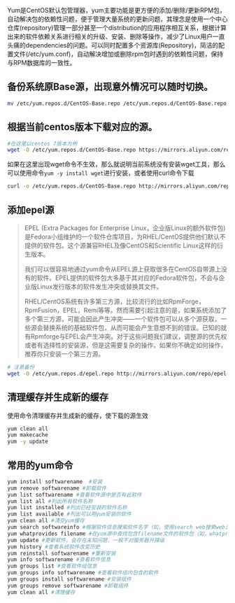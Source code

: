
Yum是CentOS默认包管理器，yum主要功能是更方便的添加/删除/更新RPM包，自动解决包的依赖性问题，便于管理大量系统的更新问题，其理念是使用一个中心仓库(repository)管理一部分甚至一个distribution的应用程序相互关系，根据计算出来的软件依赖关系进行相关的升级、安装、删除等操作，减少了Linux用户一直头痛的dependencies的问题。可以同时配置多个资源库(Repository)，简洁的配置文件(/etc/yum.conf)，自动解决增加或删除rpm包时遇到的依赖性问题，保持与RPM数据库的一致性。
## 备份系统原Base源，出现意外情况可以随时切换。

```bash
mv /etc/yum.repos.d/CentOS-Base.repo /etc/yum.repos.d/CentOS-Base.repo.backup 
```

## 根据当前centos版本下载对应的源。

```bash
#在这里以centos 7版本为例 
wget -O /etc/yum.repos.d/CentOS-Base.repo https://mirrors.aliyun.com/repo/Centos-7.repo
```

如果在这里出现wget命令不生效，那么就说明当前系统没有安装wget工具，那么可以使用命令`yum -y install wget`进行安装，或者使用curl命令下载

```bash
curl -o /etc/yum.repos.d/CentOS-Base.repo http://mirrors.aliyun.com/repo/Centos-7.repo
```

## 添加epel源

> EPEL (Extra Packages for Enterprise Linux，企业版Linux的额外软件包) 是Fedora小组维护的一个软件仓库项目，为RHEL/CentOS提供他们默认不提供的软件包。这个源兼容RHEL及像CentOS和Scientific Linux这样的衍生版本。
>
> 我们可以很容易地通过yum命令从EPEL源上获取很多在CentOS自带源上没有的软件。EPEL提供的软件包大多基于其对应的Fedora软件包，不会与企业版Linux发行版本的软件发生冲突或替换其文件。
>
> RHEL/CentOS系统有许多第三方源，比较流行的比如RpmForge，RpmFusion，EPEL，Remi等等。然而需要引起注意的是，如果系统添加了多个第三方源，可能会因此产生冲突——一个软件包可以从多个源获取，一些源会替换系统的基础软件包，从而可能会产生意想不到的错误。已知的就有Rpmforge与EPEL会产生冲突。对于这些问题我们建议，调整源的优先权或者有选择性的安装源，但是这需要复杂的操作，如果你不确定如何操作，推荐你只安装一个第三方源。

```bash
# 注意备份
wget -O /etc/yum.repos.d/epel.repo http://mirrors.aliyun.com/repo/epel-7.repo
```

## 清理缓存并生成新的缓存

使用命令清理缓存并生成新的缓存，使下载的源生效

```bash
yum clean all
yum makecache
yum -y update
```
## 常用的yum命令

```bash
yum install softwarename  #安装
yum remove softwarename #卸载软件
yum list softwarename #查看软件源中是否有此软件
yum list all #列出所有软件名称
yum list installed #列出已经安装的软件名称
yum list available #列出可以用yum安装的软件
yum clean all #清空yum缓存
yum search softwareinfo #根据软件信息搜索软件名字（如，使用search web搜索web浏览器）
yum whatprovides filename #在yum源中查找包含filename文件的软件包（如，whatprovides rm搜索汉含rm的软件，命令实质上是文件）
yum update #更新软件，会存在未知问题，一般不对服务器升降级
yum history #查看系统软件改变历史
yum reinstall softwarename #重新安装
yum info softwarename #查看软件信息
yum groups list #查看软件组信息
yum groups info softwarename #查看软件组内包含的软件
yum groups install softwarename #安装组件
yum groups remove softwarename #卸载组件
yum clean all #清理缓存
```